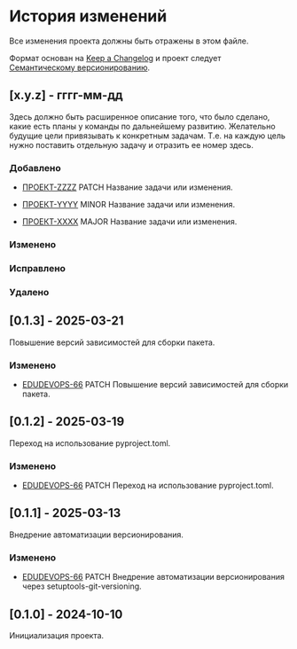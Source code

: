 # История изменений

Все изменения проекта должны быть отражены в этом файле.

Формат основан на [Keep a Changelog](http://keepachangelog.com/)
и проект следует [Семантическому версионированию](http://semver.org/).

## [x.y.z] - гггг-мм-дд

Здесь должно быть расширенное описание того, что было сделано, какие есть планы у команды по дальнейшему развитию.
Желательно будущие цели привязывать к конкретным задачам. Т.е. на каждую цель нужно поставить отдельную задачу и
отразить ее номер здесь.

### Добавлено

- [ПРОЕКТ-ZZZZ](https://jira.bars.group/browse/ПРОЕКТ-ZZZZ)
  PATCH Название задачи или изменения.

- [ПРОЕКТ-YYYY](https://jira.bars.group/browse/ПРОЕКТ-YYYY)
  MINOR Название задачи или изменения.

- [ПРОЕКТ-XXXX](https://jira.bars.group/browse/ПРОЕКТ-XXXX)
  MAJOR Название задачи или изменения.

### Изменено

### Исправлено

### Удалено


## [0.1.3] - 2025-03-21

Повышение версий зависимостей для сборки пакета.

### Изменено

- [EDUDEVOPS-66](https://jira.bars.group/browse/EDUDEVOPS-66)
  PATCH Повышение версий зависимостей для сборки пакета.


## [0.1.2] - 2025-03-19

Переход на использование pyproject.toml.

### Изменено

- [EDUDEVOPS-66](https://jira.bars.group/browse/EDUDEVOPS-66)
  PATCH Переход на использование pyproject.toml.


## [0.1.1] - 2025-03-13

Внедрение автоматизации версионирования.

### Изменено

- [EDUDEVOPS-66](https://jira.bars.group/browse/EDUDEVOPS-66)
  PATCH Внедрение автоматизации версионирования через setuptools-git-versioning.


## [0.1.0] - 2024-10-10

Инициализация проекта.